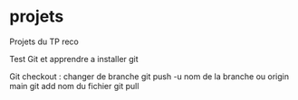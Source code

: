 # projets
Projets du TP reco

Test Git et apprendre a installer git

Git checkout : changer de branche
git push -u  nom de la branche ou  origin main
git add nom du fichier
git pull 
